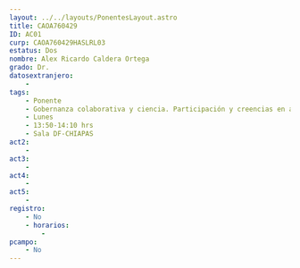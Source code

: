 ```yaml
---
layout: ../../layouts/PonentesLayout.astro
title: CAOA760429
ID: AC01
curp: CAOA760429HASLRL03
estatus: Dos
nombre: Alex Ricardo Caldera Ortega
grado: Dr.
datosextranjero:
    - 
tags:
    - Ponente
    - Gobernanza colaborativa y ciencia. Participación y creencias en agua y medio ambiente
    - Lunes
    - 13:50-14:10 hrs
    - Sala DF-CHIAPAS
act2: 
    - 
act3: 
    - 
act4: 
    - 
act5: 
    - 
registro:
    - No
    - horarios:
        -
pcampo:
    - No
---
```

